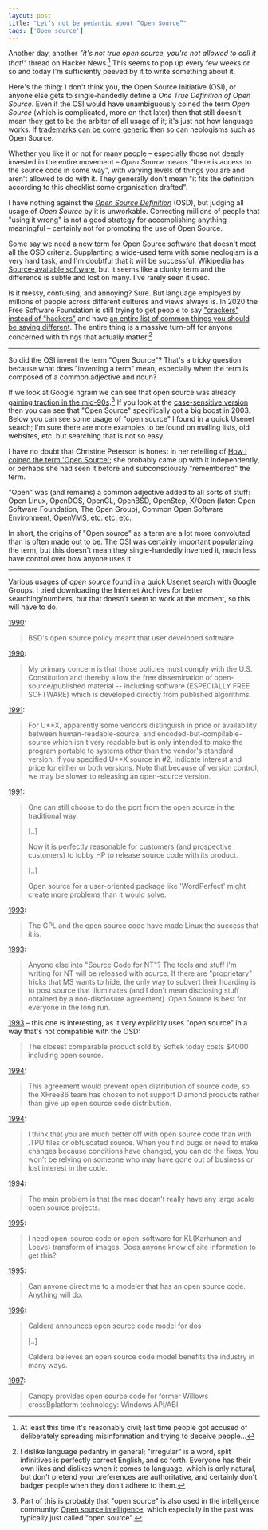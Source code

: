 ```yaml
---
layout: post
title: "Let’s not be pedantic about “Open Source”"
tags: ['Open source']
---
```


Another day, another *"it's not true open source, you're not allowed to call it
that!"* thread on Hacker News.[^1] This seems to pop up every few weeks or so
and today I'm sufficiently peeved by it to write something about it.

[^1]: At least this time it's reasonably civil; last time people got accused of
      deliberately spreading misinformation and trying to deceive people...

Here's the thing: I don't think you, the Open Source Initiative (OSI), or anyone
else gets to single-handedly define a *One True Definition of Open Source*. Even
if the OSI would have unambiguously coined the term *Open Source* (which is
complicated, more on that later) then that still doesn't mean they get to be the
arbiter of all usage of it; it's just not how language works. If [trademarks can
be come generic][tm] then so can neologisms such as Open Source.

Whether you like it or not for many people – especially those not deeply
invested in the entire movement – *Open Source* means "there is access to the
source code in some way", with varying levels of things you are and aren't
allowed to do with it. They generally don't mean "it fits the definition
according to this checklist some organisation drafted".

I have nothing against the [*Open Source Definition*][osd] (OSD), but judging
all usage of *Open Source* by it is unworkable. Correcting millions of people
that "using it wrong" is not a good strategy for accomplishing anything
meaningful – certainly not for promoting the use of Open Source.

Some say we need a new term for Open Source software that doesn't meet all the
OSD criteria. Supplanting a wide-used term with some neologism is a very hard
task, and I'm doubtful that it will be successful. Wikipedia has
[Source-available software][sas], but it seems like a clunky term and the
difference is subtle and lost on many. I've rarely seen it used.

Is it messy, confusing, and annoying? Sure. But language employed by millions of
people across different cultures and views always is. In 2020 the Free Software
Foundation is still trying to get people to say ["crackers" instead of
"hackers"][crackers] and have [an entire list of common things you should be
saying different][avoid]. The entire thing is a massive turn-off for anyone
concerned with things that actually matter.[^lang]

[^lang]: I dislike language pedantry in general; "irregular" is a word, split
         infinitives is perfectly correct English, and so forth. Everyone has
         their own likes and dislikes when it comes to language, which is only
         natural, but don't pretend your preferences are authoritative, and
         certainly don't badger people when they don't adhere to them.

[crackers]: https://www.gnu.org/proprietary/proprietary-insecurity.en.html
[avoid]: https://www.gnu.org/philosophy/words-to-avoid.html
[sas]: https://en.wikipedia.org/wiki/Source-available_software
[osd]: https://opensource.org/osd
[tm]: https://en.wikipedia.org/wiki/List_of_generic_and_genericized_trademarks

---

So did the OSI invent the term "Open Source"? That's a tricky question because
what does "inventing a term" mean, especially when the term is composed of a
common adjective and noun?

If we look at Google ngram we can see that open source was already [gaining
traction in the mid-90s][ngram1].[^osint] If you look at the [case-sensitive
version][ngram2] then you can see that "Open Source" specifically got a big
boost in 2003. Below you can see some usage of "open source" I found in a quick
Usenet search; I'm sure there are more examples to be found on mailing lists,
old websites, etc. but searching that is not so easy.

I have no doubt that Christine Peterson is honest in her retelling of [How I
coined the term 'Open Source'][coin]; she probably came up with it
independently, or perhaps she had seen it before and subconsciously "remembered"
the term.

"Open" was (and remains) a common adjective added to all sorts of stuff: Open
Linux, OpenDOS, OpenGL, OpenBSD, OpenStep, X/Open (later: Open Software
Foundation, The Open Group), Common Open Software Environment, OpenVMS, etc.
etc. etc.

In short, the origins of "Open source" as a term are a lot more convoluted than
is often made out to be. The OSI was certainly important popularizing the term,
but this doesn't mean they single-handedly invented it, much less have control
over how anyone uses it.

[^osint]: Part of this is probably that "open source" is also used in the
          intelligence community: [Open source intelligence](https://en.wikipedia.org/wiki/Open-source_intelligence),
          which especially in the past was typically just called "open source".

[coin]: https://opensource.com/article/18/2/coining-term-open-source-software
[oh]: https://lists.debian.org/debian-announce/1997/msg00026.html
[ngram1]: https://books.google.com/ngrams/graph?content=open+source%2Copen-source%2Cfree+software&case_insensitive=on&year_start=1970&year_end=2008&corpus=15&smoothing=3&share=&direct_url=t4%3B%2Copen%20source%3B%2Cc0%3B%2Cs0%3B%3BOpen%20Source%3B%2Cc0%3B%3Bopen%20source%3B%2Cc0%3B%3BOpen%20source%3B%2Cc0%3B.t4%3B%2Copen%20-%20source%3B%2Cc0%3B%2Cs0%3B%3Bopen%20-%20source%3B%2Cc0%3B%3BOpen%20-%20source%3B%2Cc0%3B%3BOpen%20-%20Source%3B%2Cc0%3B.t4%3B%2Cfree%20software%3B%2Cc0%3B%2Cs0%3B%3Bfree%20software%3B%2Cc0%3B%3BFree%20Software%3B%2Cc0%3B%3BFree%20software%3B%2Cc0%3B%3BFREE%20SOFTWARE%3B%2Cc0
[ngram2]: https://books.google.com/ngrams/graph?content=open+source%2COpen+Source%2COpen+source%2Copen-source&year_start=1970&year_end=2008&corpus=15&smoothing=3&share=&direct_url=t1%3B%2Copen%20source%3B%2Cc0%3B.t1%3B%2COpen%20Source%3B%2Cc0%3B.t1%3B%2COpen%20source%3B%2Cc0%3B.t1%3B%2Copen%20-%20source%3B%2Cc0

---

Various usages of *open source* found in a quick Usenet search with Google
Groups. I tried downloading the Internet Archives for better searching/numbers,
but that doesn't seem to work at the moment, so this will have to do.

[1990](https://groups.google.com/d/msg/alt.religion.computers/aJfOfVrUkHM/uXNuWwufDU0J):

> BSD's open source policy meant that user developed software

[1990](https://groups.google.com/d/msg/sci.crypt/_696x9zT8MI/AMO9lJLuQwIJ):

> My primary concern is that those policies must comply with the U.S.
> Constitution and thereby allow the free dissemination of open-source/published
> material -- including software (ESPECIALLY FREE SOFTWARE) which is developed
> directly from published algorithms. 

[1991](https://groups.google.com/d/msg/lojban/g8xNNRIuago/cz0Qu9-oA_4J):

> For U\*\*X, apparently some vendors distinguish in price or availability between
> human-readable-source, and encoded-but-compilable- source which isn't very
> readable but is only intended to make the program portable to systems other
> than the vendor's standard version. If you specified U\*\*X source in #2,
> indicate interest and price for either or both versions.  Note that because of
> version control, we may be slower to releasing an open-source version.

[1991](https://groups.google.com/d/msg/gnu.misc.discuss/JGycfvQTXFU/Lckx5_NILpUJ):

> One can still choose to do the port from the open source in the traditional way.
> 
> [..]
> 
> Now it is perfectly reasonable for customers (and prospective customers) to
> lobby HP to release source code with its product.
>
> [..]
>
> Open source for a user-oriented package like 'WordPerfect' might create more
> problems than it would solve.

[1993](https://groups.google.com/d/msg/comp.os.linux/06y4cr6wr7o/fZPOOaIMCCYJ):

> The GPL and the open source code have made Linux the success that it is.

[1993](https://groups.google.com/forum/#!msg/comp.os.ms-windows.programmer.win32/WoBvPB0U9Co/wXfpq5nEJTYJ):

> Anyone else into "Source Code for NT"? The tools and stuff I'm writing for NT
> will be released with source. If there are "proprietary" tricks that MS wants
> to hide, the only way to subvert their hoarding is to post source that
> illuminates (and I don't mean disclosing stuff obtained by a non-disclosure
> agreement). Open Source is best for everyone in the long run.

[1993](https://groups.google.com/d/msg/comp.sys.mac.wanted/e8zEy_lUJzM/y7uAkLzp3FgJ)
– this one is interesting, as it very explicitly uses "open source" in a way
that's not compatible with the OSD:

> The closest comparable product sold by Softek today costs $4000 including open source. 

[1994](https://groups.google.com/d/msg/comp.sys.ibm.pc.hardware.video/xpsh-qviIDg/WccQsMeWgbAJ):

> This agreement would prevent open distribution of source code, so the XFree86
> team has chosen to not support Diamond products rather than give up open
> source code distribution.

[1994](https://groups.google.com/d/msg/comp.lang.pascal/E1KKvudEEck/YWawkPwIF_wJ):

> I think that you are much better off with open source code than with .TPU
> files or obfuscated source.  When you find bugs or need to make changes
> because conditions have changed, you can do the fixes.  You won't be relying
> on someone who may have gone out of business or lost interest in the code.

[1994](https://groups.google.com/d/msg/comp.sys.mac.programmer/wL7-5b8cbqo/rHbk90cySMEJ):

> The main problem is that the mac doesn't really have any large scale open
> source projects.

[1995](https://groups.google.com/d/msg/comp.dsp/iQnkdJM6shI/kmKxr353f5IJ):

> I need open-source code or open-software for KL(Karhunen and Loeve) transform
> of images. Does anyone know of site information to get this?

[1995](https://groups.google.com/d/msg/comp.graphics.raytracing/6oZasTgNo1A/Vv2qZq-Ha4sJ):

> Can anyone direct me to a modeler that has an open source code. Anything will
> do.

[1996](http://www.xent.com/FoRK-archive/fall96/0269.html):

> Caldera announces open source code model for dos
>
> [..]
> 
> Caldera believes an open source code model benefits the industry in many ways.

[1997](https://groups.google.com/d/msg/comp.os.linux.misc/PuxwpzAQJhw/yG-jwNypIvsJ):

> Canopy provides open source code for former Willows crossBplatform technology:
> Windows API/ABI
